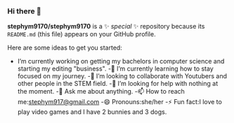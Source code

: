 ### Hi there 👋


**stephym9170/stephym9170** is a ✨ _special_ ✨ repository because its `README.md` (this file) appears on your GitHub profile.

Here are some ideas to get you started:

- I’m currently working on getting my bachelors in computer science and starting my editing "business".
-🌱 I’m currently learning how to stay focused on my journey.
-👯 I’m looking to collaborate with Youtubers and other people in the STEM field.
-🤔 I’m looking for help with nothing at the moment.
-💬 Ask me about anything.
-📫 How to reach me:stephym917@gmail.com
-😄 Pronouns:she/her
-⚡ Fun fact:I love to play video games and I have 2 bunnies and 3 dogs.

